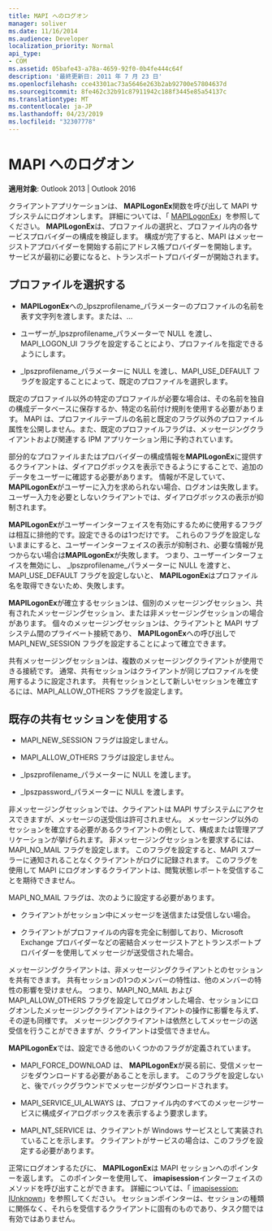```yaml
---
title: MAPI へのログオン
manager: soliver
ms.date: 11/16/2014
ms.audience: Developer
localization_priority: Normal
api_type:
- COM
ms.assetid: 05bafe43-a78a-4659-92f0-0b4fe444c64f
description: '最終更新日: 2011 年 7 月 23 日'
ms.openlocfilehash: cce43301ac73a5646e263b2ab92700e57804637d
ms.sourcegitcommit: 8fe462c32b91c87911942c188f3445e85a54137c
ms.translationtype: MT
ms.contentlocale: ja-JP
ms.lasthandoff: 04/23/2019
ms.locfileid: "32307778"
---
```

# <a name="logging-on-to-mapi"></a>MAPI へのログオン
 
**適用対象**: Outlook 2013 | Outlook 2016 
  
クライアントアプリケーションは、 **MAPILogonEx**関数を呼び出して MAPI サブシステムにログオンします。 詳細については、「 [MAPILogonEx](mapilogonex.md)」を参照してください。 **MAPILogonEx**は、プロファイルの選択と、プロファイル内の各サービスプロバイダーの構成を検証します。 構成が完了すると、MAPI はメッセージストアプロバイダーを開始する前にアドレス帳プロバイダーを開始します。 サービスが最初に必要になると、トランスポートプロバイダーが開始されます。 
  
## <a name="choose-a-profile"></a>プロファイルを選択する
  
- **MAPILogonEx**への_lpszprofilename_パラメーターのプロファイルの名前を表す文字列を渡します。または、...
    
- ユーザーが_lpszprofilename_パラメーターで NULL を渡し、MAPI_LOGON_UI フラグを設定することにより、プロファイルを指定できるようにします。 

- _lpszprofilename_パラメーターに NULL を渡し、MAPI_USE_DEFAULT フラグを設定することによって、既定のプロファイルを選択します。 
    
既定のプロファイル以外の特定のプロファイルが必要な場合は、その名前を独自の構成データベースに保存するか、特定の名前付け規則を使用する必要があります。 MAPI は、プロファイルテーブルの名前と既定のフラグ以外のプロファイル属性を公開しません。また、既定のプロファイルフラグは、メッセージングクライアントおよび関連する IPM アプリケーション用に予約されています。
  
部分的なプロファイルまたはプロバイダーの構成情報を**MAPILogonEx**に提供するクライアントは、ダイアログボックスを表示できるようにすることで、追加のデータをユーザーに確認する必要があります。 情報が不足していて、 **MAPILogonEx**がユーザーに入力を求められない場合、ログオンは失敗します。 ユーザー入力を必要としないクライアントでは、ダイアログボックスの表示が抑制されます。 
  
**MAPILogonEx**がユーザーインターフェイスを有効にするために使用するフラグは相互に排他的です。設定できるのは1つだけです。 これらのフラグを設定しないままにすると、ユーザーインターフェイスの表示が抑制され、必要な情報が見つからない場合は**MAPILogonEx**が失敗します。 つまり、ユーザーインターフェイスを無効にし、 _lpszprofilename_パラメーターに NULL を渡すと、MAPI_USE_DEFAULT フラグを設定しないと、 **MAPILogonEx**はプロファイル名を取得できないため、失敗します。 
  
**MAPILogonEx**が確立するセッションは、個別のメッセージングセッション、共有されたメッセージングセッション、または非メッセージングセッションの場合があります。 個々のメッセージングセッションは、クライアントと MAPI サブシステム間のプライベート接続であり、 **MAPILogonEx**への呼び出しで MAPI_NEW_SESSION フラグを設定することによって確立できます。
  
共有メッセージングセッションは、複数のメッセージングクライアントが使用できる接続です。 通常、共有セッションはクライアントが同じプロファイルを使用するように設定されます。 共有セッションとして新しいセッションを確立するには、MAPI_ALLOW_OTHERS フラグを設定します。 
  
## <a name="use-an-existing-shared-session"></a>既存の共有セッションを使用する
  
- MAPI_NEW_SESSION フラグは設定しません。
    
- MAPI_ALLOW_OTHERS フラグは設定しません。
    
- _lpszprofilename_パラメーターに NULL を渡します。 
    
- _lpszpassword_パラメーターに NULL を渡します。 
    
非メッセージングセッションでは、クライアントは MAPI サブシステムにアクセスできますが、メッセージの送受信は許可されません。 メッセージング以外のセッションを確立する必要があるクライアントの例として、構成または管理アプリケーションが挙げられます。 非メッセージングセッションを要求するには、MAPI_NO_MAIL フラグを設定します。 このフラグを設定すると、MAPI スプーラーに通知されることなくクライアントがログに記録されます。 このフラグを使用して MAPI にログオンするクライアントは、閲覧状態レポートを受信することを期待できません。
  
MAPI_NO_MAIL フラグは、次のように設定する必要があります。
  
- クライアントがセッション中にメッセージを送信または受信しない場合。
    
- クライアントがプロファイルの内容を完全に制御しており、Microsoft Exchange プロバイダーなどの密結合メッセージストアとトランスポートプロバイダーを使用してメッセージが送受信された場合。
    
メッセージングクライアントは、非メッセージングクライアントとのセッションを共有できます。 共有セッションの1つのメンバーの特性は、他のメンバーの特性の影響を受けません。 つまり、MAPI_NO_MAIL および MAPI_ALLOW_OTHERS フラグを設定してログオンした場合、セッションにログオンしたメッセージングクライアントはクライアントの操作に影響を与えず、その逆も同様です。 メッセージングクライアントは依然としてメッセージの送受信を行うことができますが、クライアントは受信できません。
  
**MAPILogonEx**では、設定できる他のいくつかのフラグが定義されています。 
  
- MAPI_FORCE_DOWNLOAD は、 **MAPILogonEx**が戻る前に、受信メッセージをダウンロードする必要があることを示します。 このフラグを設定しないと、後でバックグラウンドでメッセージがダウンロードされます。 
    
- MAPI_SERVICE_UI_ALWAYS は、プロファイル内のすべてのメッセージサービスに構成ダイアログボックスを表示するよう要求します。
    
- MAPI_NT_SERVICE は、クライアントが Windows サービスとして実装されていることを示します。 クライアントがサービスの場合は、このフラグを設定する必要があります。
    
正常にログオンするたびに、 **MAPILogonEx**は MAPI セッションへのポインターを返します。 このポインターを使用して、 **imapisession**インターフェイスのメソッドを呼び出すことができます。 詳細については、「 [imapisession: IUnknown](imapisessioniunknown.md)」を参照してください。 セッションポインターは、セッションの種類に関係なく、それらを受信するクライアントに固有のものであり、タスク間では有効ではありません。
  

